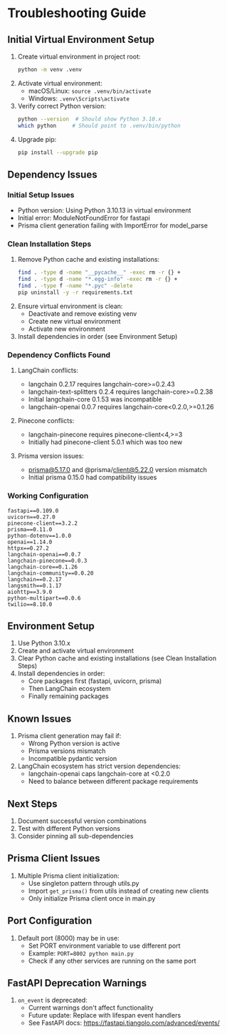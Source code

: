 # Troubleshooting Guide

## Initial Virtual Environment Setup
1. Create virtual environment in project root:
   ```bash
   python -m venv .venv
   ```
2. Activate virtual environment:
   - macOS/Linux: `source .venv/bin/activate`
   - Windows: `.venv\Scripts\activate`
3. Verify correct Python version:
   ```bash
   python --version  # Should show Python 3.10.x
   which python     # Should point to .venv/bin/python
   ```
4. Upgrade pip:
   ```bash
   pip install --upgrade pip
   ```

## Dependency Issues

### Initial Setup Issues
- Python version: Using Python 3.10.13 in virtual environment
- Initial error: ModuleNotFoundError for fastapi
- Prisma client generation failing with ImportError for model_parse

### Clean Installation Steps
1. Remove Python cache and existing installations:
   ```bash
   find . -type d -name "__pycache__" -exec rm -r {} +
   find . -type d -name "*.egg-info" -exec rm -r {} +
   find . -type f -name "*.pyc" -delete
   pip uninstall -y -r requirements.txt
   ```
2. Ensure virtual environment is clean:
   - Deactivate and remove existing venv
   - Create new virtual environment
   - Activate new environment
3. Install dependencies in order (see Environment Setup)

### Dependency Conflicts Found
1. LangChain conflicts:
   - langchain 0.2.17 requires langchain-core>=0.2.43
   - langchain-text-splitters 0.2.4 requires langchain-core>=0.2.38
   - Initial langchain-core 0.1.53 was incompatible
   - langchain-openai 0.0.7 requires langchain-core<0.2.0,>=0.1.26

2. Pinecone conflicts:
   - langchain-pinecone requires pinecone-client<4,>=3
   - Initially had pinecone-client 5.0.1 which was too new

3. Prisma version issues:
   - prisma@5.17.0 and @prisma/client@5.22.0 version mismatch
   - Initial prisma 0.15.0 had compatibility issues

### Working Configuration
```
fastapi==0.109.0
uvicorn==0.27.0
pinecone-client==3.2.2
prisma==0.11.0
python-dotenv==1.0.0
openai==1.14.0
httpx==0.27.2
langchain-openai==0.0.7
langchain-pinecone==0.0.3
langchain-core==0.1.26
langchain-community==0.0.20
langchain==0.2.17
langsmith==0.1.17
aiohttp==3.9.0
python-multipart==0.0.6
twilio==8.10.0
```

## Environment Setup
1. Use Python 3.10.x
2. Create and activate virtual environment
3. Clear Python cache and existing installations (see Clean Installation Steps)
4. Install dependencies in order:
   - Core packages first (fastapi, uvicorn, prisma)
   - Then LangChain ecosystem
   - Finally remaining packages

## Known Issues
1. Prisma client generation may fail if:
   - Wrong Python version is active
   - Prisma versions mismatch
   - Incompatible pydantic version
2. LangChain ecosystem has strict version dependencies:
   - langchain-openai caps langchain-core at <0.2.0
   - Need to balance between different package requirements

## Next Steps
1. Document successful version combinations
2. Test with different Python versions
3. Consider pinning all sub-dependencies 

## Prisma Client Issues
1. Multiple Prisma client initialization:
   - Use singleton pattern through utils.py
   - Import `get_prisma()` from utils instead of creating new clients
   - Only initialize Prisma client once in main.py

## Port Configuration
1. Default port (8000) may be in use:
   - Set PORT environment variable to use different port
   - Example: `PORT=8002 python main.py`
   - Check if any other services are running on the same port

## FastAPI Deprecation Warnings
1. `on_event` is deprecated:
   - Current warnings don't affect functionality
   - Future update: Replace with lifespan event handlers
   - See FastAPI docs: https://fastapi.tiangolo.com/advanced/events/ 